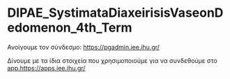 # DIPAE_SystimataDiaxeirisisVaseonDedomenon_4th_Term

Ανοίγουμε τον σύνδεσμο: https://pgadmin.iee.ihu.gr/

Δίνουμε με τα ίδια στοιχεία που χρησιμοποιούμε για να συνδεθούμε στο [app.](https://apps.iee.ihu.gr/)https://apps.iee.ihu.gr/ 
